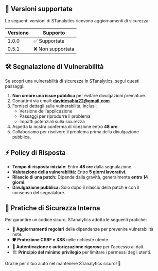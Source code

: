 ## 📅 Versioni supportate
Le seguenti versioni di STanalytics ricevono aggiornamenti di sicurezza:

| Versione | Supporto |
|----------|---------|
| 1.0.0    | ✅ Supportata |
| 0.5.1    | ❌ Non supportata |

## 🛠 Segnalazione di Vulnerabilità

Se scopri una vulnerabilità di sicurezza in STanalytics, segui questi passaggi:

1. **Non creare una issue pubblica** per evitare divulgazioni premature.
2. Contattmi via email: **davidesabia22@gmail.com**.
3. Fornisci dettagli sulla vulnerabilità, inclusi:
   - Versione dell'applicazione
   - Passaggi per riprodurre il problema
   - Impatti potenziali sulla sicurezza
4. Aspetta la nostra conferma di ricezione entro **48 ore**.
5. Collaboriamo per risolvere il problema prima della divulgazione pubblica.

## ⚡ Policy di Risposta

- **Tempo di risposta iniziale:** Entro **48 ore** dalla segnalazione.
- **Valutazione della vulnerabilità:** Entro **5 giorni lavorativi**.
- **Rilascio di una patch:** Dipende dalla gravità, generalmente **entro 14 giorni**.
- **Divulgazione pubblica:** Solo dopo il rilascio della patch e con il consenso del segnalatore.

## 🔐 Pratiche di Sicurezza Interna

Per garantire un codice sicuro, STanalytics adotta le seguenti pratiche:

- 🔄 **Aggiornamenti regolari** delle dipendenze per prevenire vulnerabilità note.
- 🛡 **Protezione CSRF e XSS** nelle richieste utente.
- 🔑 **Autenticazione e autorizzazione rigorose** per l'accesso ai dati.
- 🏗 **Principio del minimo privilegio** per limitare i permessi degli utenti.

Grazie per il tuo aiuto nel mantenere STanalytics sicuro! 🚀
